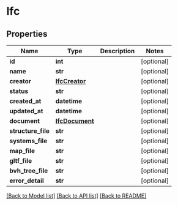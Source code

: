# Ifc

## Properties
Name | Type | Description | Notes
------------ | ------------- | ------------- | -------------
**id** | **int** |  | [optional] 
**name** | **str** |  | [optional] 
**creator** | [**IfcCreator**](IfcCreator.md) |  | [optional] 
**status** | **str** |  | [optional] 
**created_at** | **datetime** |  | [optional] 
**updated_at** | **datetime** |  | [optional] 
**document** | [**IfcDocument**](IfcDocument.md) |  | [optional] 
**structure_file** | **str** |  | [optional] 
**systems_file** | **str** |  | [optional] 
**map_file** | **str** |  | [optional] 
**gltf_file** | **str** |  | [optional] 
**bvh_tree_file** | **str** |  | [optional] 
**error_detail** | **str** |  | [optional] 

[[Back to Model list]](../README.md#documentation-for-models) [[Back to API list]](../README.md#documentation-for-api-endpoints) [[Back to README]](../README.md)


